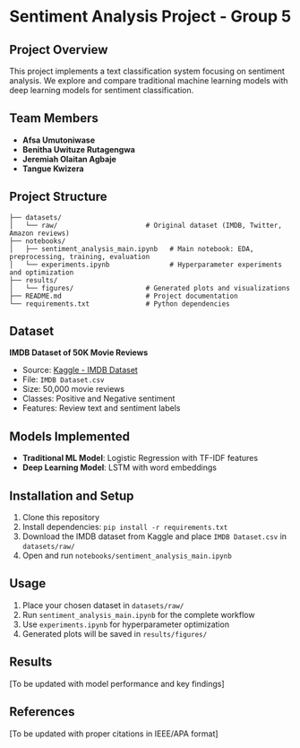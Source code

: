 # Sentiment Analysis Project - Group 5

## Project Overview
This project implements a text classification system focusing on sentiment analysis. We explore and compare traditional machine learning models with deep learning models for sentiment classification.

## Team Members
- **Afsa Umutoniwase**
- **Benitha Uwituze Rutagengwa**
- **Jeremiah Olaitan Agbaje**
- **Tangue Kwizera**

## Project Structure
```
├── datasets/
│   └── raw/                      # Original dataset (IMDB, Twitter, Amazon reviews)
├── notebooks/
│   ├── sentiment_analysis_main.ipynb   # Main notebook: EDA, preprocessing, training, evaluation
│   └── experiments.ipynb               # Hyperparameter experiments and optimization
├── results/
│   └── figures/                  # Generated plots and visualizations
├── README.md                     # Project documentation
└── requirements.txt              # Python dependencies
```

## Dataset
**IMDB Dataset of 50K Movie Reviews**
- Source: [Kaggle - IMDB Dataset](https://www.kaggle.com/datasets/lakshmi25npathi/imdb-dataset-of-50k-movie-reviews)
- File: `IMDB Dataset.csv`
- Size: 50,000 movie reviews
- Classes: Positive and Negative sentiment
- Features: Review text and sentiment labels

## Models Implemented
- **Traditional ML Model**: Logistic Regression with TF-IDF features
- **Deep Learning Model**: LSTM with word embeddings

## Installation and Setup
1. Clone this repository
2. Install dependencies: `pip install -r requirements.txt`
3. Download the IMDB dataset from Kaggle and place `IMDB Dataset.csv` in `datasets/raw/`
4. Open and run `notebooks/sentiment_analysis_main.ipynb`

## Usage
1. Place your chosen dataset in `datasets/raw/`
2. Run `sentiment_analysis_main.ipynb` for the complete workflow
3. Use `experiments.ipynb` for hyperparameter optimization
4. Generated plots will be saved in `results/figures/`

## Results
[To be updated with model performance and key findings]

## References
[To be updated with proper citations in IEEE/APA format]
